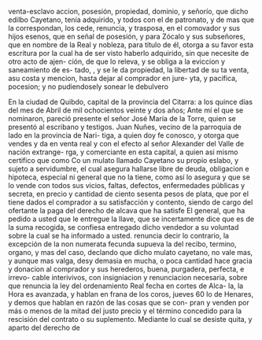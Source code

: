 venta-esclavo
accion, posesión, propiedad, dominio, y señorío, que dicho edilbo Cayetano, tenía adquirido, y todos con el de patronato, y de mas que la correspondan, los cede, renuncia, y trasposa, en el comovador y sus hijos esenos, que en señal de posesión, y para
Zócalo y sus subseñores, que en nombre de la Real y nobleza, para título de él, otorga a su favor esta escritura por la cual ha de ser visto haberlo adquirido, sin que necesite de otro acto de ajen- ción, de que lo releva, y se obliga a la eviccion y saneamiento de es- tado, , y se le da propiedad, la libertad de su
ta venta, asu costa y mencion, hasta dejar al comprador en jure- yta, y pacifica, pocesion; y no pudiendosely sonear le debulvero

En la ciudad de Quibdo, capital de la provincia del Citarra: a los quince días del mes de Abril de mil ochocientos veinte y dos años; Ante mí el que se nominaron, pareció presente el señor José María de la Torre, quien se presentó al escribano y testigos.
Juan Nuñes, vecino de la parroquia de lado en la provincia de Nari- tiga, a quien doy fe conosco, y otorga que vendes y da en venta real y con el efecto al señor Alexander del Valle de nación extrange- rga, y comerciante en esta capital, a quien asi mismo certifico que como
Co un mulato llamado Cayetano su propio eslabo, y sujeto a servidumbre, el cual asegura hallarse libre de deuda, obligacion e hipoteca, especial ni general que no la tiene, como así lo asegura y que se lo vende
con todos sus vicios, faltas, defectos, enfermedades públicas y secreta, en precio y cantidad de ciento sesenta pesos de plata, que por el tiene dados el comprador a su satisfacción y contento, siendo de cargo del ofertante la paga del derecho de alcava que ha satisfe
El general, que ha pedido a usted que le entregue la llave, que se incertamente dice que es de la suma recogida, se confiesa entregado dicho vendedor a su voluntad sobre la cual se ha informado a usted.
renuncia decir lo contrario, la excepción de la non numerata fecunda supueva la del recibo, termino, organo, y mas del caso, declando que dicho mulato cayetano, no vale mas, y aunque mas valga, desy demasia en mucha, o poca cantidad hace gracia y donacion
al comprador y sus herederos, buena, purgadera, perfecta, e irrevo- cable interivivos, con insigniacion y renunciacion necesaria, sobre que renuncia la ley del ordenamiento Real fecha en cortes de Alca- la, la Hora es avanzada, y hablan en frana de los coros, jueves 60
lo de Henares, y demos que hablan en razón de las cosas que se con- pran y venden por más o menos de la mitad del justo precio y el término concedido para la rescisión del contrato o su suplemento. Mediante lo cual se desiste quita, y aparto del derecho de
